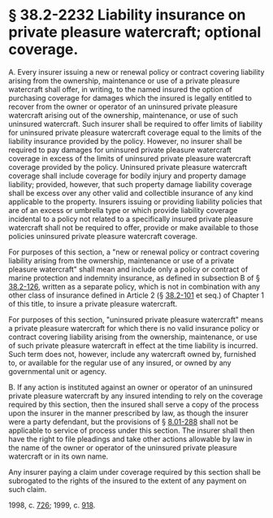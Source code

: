 # § 38.2-2232 Liability insurance on private pleasure watercraft; optional coverage.

<p>A. Every insurer issuing a new or renewal policy or contract covering liability arising from the ownership, maintenance or use of a private pleasure watercraft shall offer, in writing, to the named insured the option of purchasing coverage for damages which the insured is legally entitled to recover from the owner or operator of an uninsured private pleasure watercraft arising out of the ownership, maintenance, or use of such uninsured watercraft. Such insurer shall be required to offer limits of liability for uninsured private pleasure watercraft coverage equal to the limits of the liability insurance provided by the policy. However, no insurer shall be required to pay damages for uninsured private pleasure watercraft coverage in excess of the limits of uninsured private pleasure watercraft coverage provided by the policy. Uninsured private pleasure watercraft coverage shall include coverage for bodily injury and property damage liability; provided, however, that such property damage liability coverage shall be excess over any other valid and collectible insurance of any kind applicable to the property. Insurers issuing or providing liability policies that are of an excess or umbrella type or which provide liability coverage incidental to a policy not related to a specifically insured private pleasure watercraft shall not be required to offer, provide or make available to those policies uninsured private pleasure watercraft coverage.</p><p>For purposes of this section, a "new or renewal policy or contract covering liability arising from the ownership, maintenance or use of a private pleasure watercraft" shall mean and include only a policy or contract of marine protection and indemnity insurance, as defined in subsection B of § <a href='http://law.lis.virginia.gov/vacode/38.2-126/'>38.2-126</a>, written as a separate policy, which is not in combination with any other class of insurance defined in Article 2 (§ <a href='http://law.lis.virginia.gov/vacode/38.2-101/'>38.2-101</a> et seq.) of Chapter 1 of this title, to insure a private pleasure watercraft.</p><p>For purposes of this section, "uninsured private pleasure watercraft" means a private pleasure watercraft for which there is no valid insurance policy or contract covering liability arising from the ownership, maintenance, or use of such private pleasure watercraft in effect at the time liability is incurred. Such term does not, however, include any watercraft owned by, furnished to, or available for the regular use of any insured, or owned by any governmental unit or agency.</p><p>B. If any action is instituted against an owner or operator of an uninsured private pleasure watercraft by any insured intending to rely on the coverage required by this section, then the insured shall serve a copy of the process upon the insurer in the manner prescribed by law, as though the insurer were a party defendant, but the provisions of § <a href='http://law.lis.virginia.gov/vacode/8.01-288/'>8.01-288</a> shall not be applicable to service of process under this section. The insurer shall then have the right to file pleadings and take other actions allowable by law in the name of the owner or operator of the uninsured private pleasure watercraft or in its own name.</p><p>Any insurer paying a claim under coverage required by this section shall be subrogated to the rights of the insured to the extent of any payment on such claim.</p><p>1998, c. <a href='http://lis.virginia.gov/cgi-bin/legp604.exe?981+ful+CHAP0726'>726</a>; 1999, c. <a href='http://lis.virginia.gov/cgi-bin/legp604.exe?991+ful+CHAP0918'>918</a>.</p>